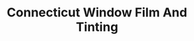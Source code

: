 ---
title: "Connecticut Window Film And Tinting"
url: /milford/connecticut-window-film-and-tinting/
shop: Autowerkstatt
---